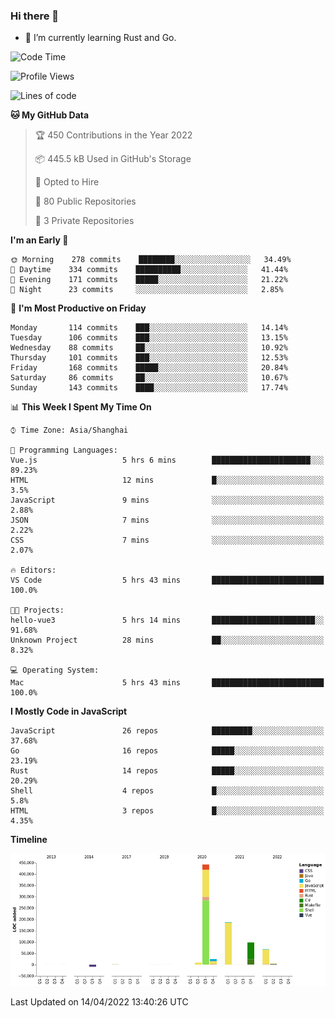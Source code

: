 ### Hi there 👋

- 🌱 I’m currently learning Rust and Go.

<!--START_SECTION:waka-->
![Code Time](http://img.shields.io/badge/Code%20Time-323%20hrs%2046%20mins-blue)

![Profile Views](http://img.shields.io/badge/Profile%20Views-1-blue)

![Lines of code](https://img.shields.io/badge/From%20Hello%20World%20I%27ve%20Written-832%20Thousand%20lines%20of%20code-blue)

**🐱 My GitHub Data** 

> 🏆 450 Contributions in the Year 2022
 > 
> 📦 445.5 kB Used in GitHub's Storage 
 > 
> 💼 Opted to Hire
 > 
> 📜 80 Public Repositories 
 > 
> 🔑 3 Private Repositories  
 > 
**I'm an Early 🐤** 

```text
🌞 Morning    278 commits    ████████░░░░░░░░░░░░░░░░░   34.49% 
🌆 Daytime    334 commits    ██████████░░░░░░░░░░░░░░░   41.44% 
🌃 Evening    171 commits    █████░░░░░░░░░░░░░░░░░░░░   21.22% 
🌙 Night      23 commits     ░░░░░░░░░░░░░░░░░░░░░░░░░   2.85%

```
📅 **I'm Most Productive on Friday** 

```text
Monday       114 commits    ███░░░░░░░░░░░░░░░░░░░░░░   14.14% 
Tuesday      106 commits    ███░░░░░░░░░░░░░░░░░░░░░░   13.15% 
Wednesday    88 commits     ██░░░░░░░░░░░░░░░░░░░░░░░   10.92% 
Thursday     101 commits    ███░░░░░░░░░░░░░░░░░░░░░░   12.53% 
Friday       168 commits    █████░░░░░░░░░░░░░░░░░░░░   20.84% 
Saturday     86 commits     ██░░░░░░░░░░░░░░░░░░░░░░░   10.67% 
Sunday       143 commits    ████░░░░░░░░░░░░░░░░░░░░░   17.74%

```


📊 **This Week I Spent My Time On** 

```text
⌚︎ Time Zone: Asia/Shanghai

💬 Programming Languages: 
Vue.js                   5 hrs 6 mins        ██████████████████████░░░   89.23% 
HTML                     12 mins             █░░░░░░░░░░░░░░░░░░░░░░░░   3.5% 
JavaScript               9 mins              ░░░░░░░░░░░░░░░░░░░░░░░░░   2.88% 
JSON                     7 mins              ░░░░░░░░░░░░░░░░░░░░░░░░░   2.22% 
CSS                      7 mins              ░░░░░░░░░░░░░░░░░░░░░░░░░   2.07%

🔥 Editors: 
VS Code                  5 hrs 43 mins       █████████████████████████   100.0%

🐱‍💻 Projects: 
hello-vue3               5 hrs 14 mins       ███████████████████████░░   91.68% 
Unknown Project          28 mins             ██░░░░░░░░░░░░░░░░░░░░░░░   8.32%

💻 Operating System: 
Mac                      5 hrs 43 mins       █████████████████████████   100.0%

```

**I Mostly Code in JavaScript** 

```text
JavaScript               26 repos            █████████░░░░░░░░░░░░░░░░   37.68% 
Go                       16 repos            █████░░░░░░░░░░░░░░░░░░░░   23.19% 
Rust                     14 repos            █████░░░░░░░░░░░░░░░░░░░░   20.29% 
Shell                    4 repos             █░░░░░░░░░░░░░░░░░░░░░░░░   5.8% 
HTML                     3 repos             █░░░░░░░░░░░░░░░░░░░░░░░░   4.35%

```


**Timeline**

![Chart not found](https://raw.githubusercontent.com/elton/elton/main/charts/bar_graph.png) 


 Last Updated on 14/04/2022 13:40:26 UTC
<!--END_SECTION:waka-->

<!--
**elton/elton** is a ✨ _special_ ✨ repository because its `README.md` (this file) appears on your GitHub profile.

Here are some ideas to get you started:

- 🔭 I’m currently working on ...
- 🌱 I’m currently learning ...
- 👯 I’m looking to collaborate on ...
- 🤔 I’m looking for help with ...
- 💬 Ask me about ...
- 📫 How to reach me: ...
- 😄 Pronouns: ...
- ⚡ Fun fact: ...
-->
